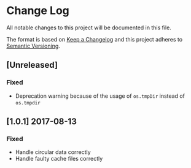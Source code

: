 # Change Log
All notable changes to this project will be documented in this file.

The format is based on [Keep a Changelog](http://keepachangelog.com/) and this project adheres to [Semantic Versioning](http://semver.org/).

## [Unreleased]

### Fixed
- Deprecation warning because of the usage of `os.tmpDir` instead of `os.tmpdir`

## [1.0.1] 2017-08-13

### Fixed
- Handle circular data correctly
- Handle faulty cache files correctly
